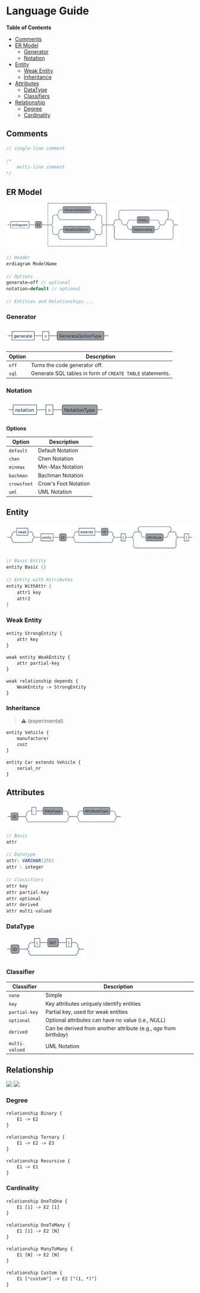 # Language Guide

<!-- <img src="./images/full-syntax-graph.png"/> -->

**Table of Contents**  
- [Comments](#comments)  
- [ER Model](#er-model)
   - [Generator](#generator)
   - [Notation](#notation)
- [Entity](#entity)
   - [Weak Entity](#weak-entity)
   - [Inheritance](#inheritance)
- [Attributes](#attributes)
   - [DataType](#datatype)
   - [Classifiers](#classifiers)
- [Relationship](#relationship)
  - [Degree](#degree)
  - [Cardinality](#cardinality)


## Comments

```java
// single-line comment

/*
    multi-line comment
*/
```

## ER Model

<!-- Each ER model requires a header that is located at the top and includes the `erdiagram` keyword with a *name* for the model. -->

<img src="./images/header-syntax.png" height="120px"/>

```java
// Header
erdiagram ModelName

// Options
generate=off // optional
notation=default // optional

// Entities and Relationships ...
```


### Generator

<!-- Controls the Code Generator. -->

<img src="./images/generate-syntax.png" height="50px"/>

| Option | Description  |
|---|---|
| `off`  | Turns the code generator off.   |
| `sql`  | Generate SQL tables in form of `CREATE TABLE` statements.  |



### Notation

<!-- Changes the notation of the corresponding ER diagram. -->

<img src="./images/notation-syntax.png" height="50px"/>

**Options**

| Option  | Description  |
|---|---|
| `default`  | Default Notation  |
| `chen`  | Chen Notation |
| `minmax`  | Min-Max Notation |
| `bachman` | Bachman Notation |
| `crowsfoot` | Crow's Foot Notation |
| `uml` | UML Notation |


## Entity

<!-- Entities are specified through the `entity` keyword followed with a *name* (ideally in upper-case). Optionally, the preceeding `weak` keyword defines entities as *weak*, and entities can *extend* another entity to inherit the attributes when using `extends`. Attributes are defined within curly braces. -->

<img src="./images/entity-syntax.png" height="75px"/>

```java
// Basic Entity
entity Basic {}

// Entity with Attributes
entity WithAttr { 
    attr1 key
    attr2
}
```

### Weak Entity

```
entity StrongEntity {
    attr key
}

weak entity WeakEntity { 
    attr partial-key
}

weak relationship depends {
    WeakEntity -> StrongEntity
}
```


### Inheritance

> ⚠️ (experimental)

```
entity Vehicle {
    manufacturer
    cost
}

entity Car extends Vehicle {
    serial_nr
}
```


## Attributes

<img src="./images/attribute-syntax.png" height="60px"/>

```java
// Basic
attr

// Datatype
attr: VARCHAR(255)
attr : integer

// Classifiers
attr key
attr partial-key 
attr optional
attr derived
attr multi-valued
```

### DataType

<img src="./images/datatype-syntax.png" height="60px"/>

### Classifier

| Classifier  | Description  |
|---|---|
| `none`  | Simple |
| `key`  | Key attributes uniquely identify entities |
| `partial-key`  | Partial key, used for weak entities |
| `optional` | Optional attributes can have no value (i.e., *NULL*)  |
| `derived` | Can be derived from another attribute (e.g., *age* from *birthday*) |
| `multi-valued` | UML Notation |

## Relationship

<!--
**Relationship**
```weak? relationship ID { RE -> RE -> RE }```
-->

<img src="./images/relationship-syntax.png" height="120px"/>
<!--
**RelationEntity**
```
Entity[ CARDINALITY | "STRING" ]
```
-->
<img src="./images/relationEntity-syntax.png" height="130px"/>


<!-- 
**Examples**
```
relationship Rel1 { }

relationship Rel2 { 
    attr
}

relationship Rel3 { 
    E1
    attr
}
```
-->

### Degree

<!-- The degree *n* refers to the amount of entities participating in a relationship, which can be *binary* (*n*=2) or *ternary* (*n*=3). There is also the option for self-references through a  *recursive relationship*.-->

```
relationship Binary {
    E1 -> E2
}

relationship Ternary {
    E1 -> E2 -> E3 
}

relationship Recursive {
    E1 -> E1
}
```


### Cardinality

```
relationship OneToOne {
    E1 [1] -> E2 [1]
}

relationship OneToMany {
    E1 [1] -> E2 [N]
}

relationship ManyToMany {
    E1 [N] -> E2 [N]
}

relationship Custom {
    E1 ["custom"] -> E2 ["(1, *)"]
}
```

